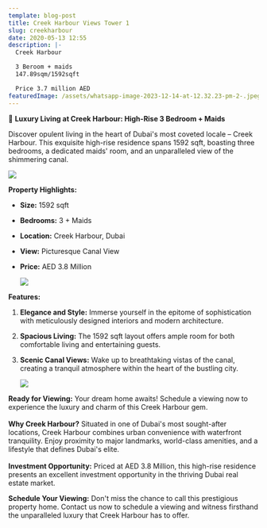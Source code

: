 ```yaml
---
template: blog-post
title: Creek Harbour Views Tower 1
slug: creekharbour
date: 2020-05-13 12:55
description: |-
  Creek Harbour 

  3 Beroom + maids
  147.89sqm/1592sqft

  Price 3.7 million AED
featuredImage: /assets/whatsapp-image-2023-12-14-at-12.32.23-pm-2-.jpeg
---
```

<!--StartFragment-->

🌆 **Luxury Living at Creek Harbour: High-Rise 3 Bedroom + Maids**

Discover opulent living in the heart of Dubai's most coveted locale – Creek Harbour. This exquisite high-rise residence spans 1592 sqft, boasting three bedrooms, a dedicated maids' room, and an unparalleled view of the shimmering canal.

![](/assets/whatsapp-image-2023-12-14-at-12.32.23-pm.jpeg)

**Property Highlights:**

* **Size:** 1592 sqft
* **Bedrooms:** 3 + Maids
* **Location:** Creek Harbour, Dubai
* **View:** Picturesque Canal View
* **Price:** AED 3.8 Million

  ![](/assets/whatsapp-image-2023-12-14-at-12.32.20-pm.jpeg)



**Features:**

1. **Elegance and Style:** Immerse yourself in the epitome of sophistication with meticulously designed interiors and modern architecture.
2. **Spacious Living:** The 1592 sqft layout offers ample room for both comfortable living and entertaining guests.
3. **Scenic Canal Views:** Wake up to breathtaking vistas of the canal, creating a tranquil atmosphere within the heart of the bustling city.

   ![](/assets/whatsapp-image-2023-12-14-at-12.32.16-pm.jpeg)

**Ready for Viewing:** Your dream home awaits! Schedule a viewing now to experience the luxury and charm of this Creek Harbour gem.\
\
**Why Creek Harbour?** Situated in one of Dubai's most sought-after locations, Creek Harbour combines urban convenience with waterfront tranquility. Enjoy proximity to major landmarks, world-class amenities, and a lifestyle that defines Dubai's elite. \
\
**Investment Opportunity:** Priced at AED 3.8 Million, this high-rise residence presents an excellent investment opportunity in the thriving Dubai real estate market.

**Schedule Your Viewing:** Don't miss the chance to call this prestigious property home. Contact us now to schedule a viewing and witness firsthand the unparalleled luxury that Creek Harbour has to offer.

<!--EndFragment-->